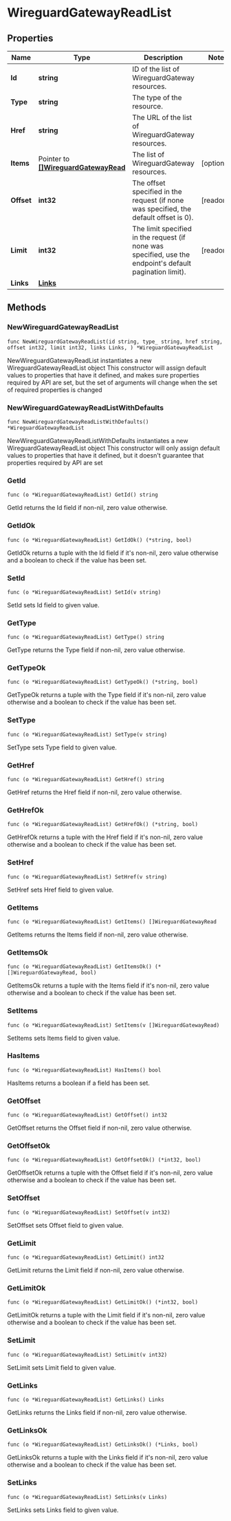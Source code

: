 # WireguardGatewayReadList

## Properties

|Name | Type | Description | Notes|
|------------ | ------------- | ------------- | -------------|
|**Id** | **string** | ID of the list of WireguardGateway resources. | |
|**Type** | **string** | The type of the resource. | |
|**Href** | **string** | The URL of the list of WireguardGateway resources. | |
|**Items** | Pointer to [**[]WireguardGatewayRead**](WireguardGatewayRead.md) | The list of WireguardGateway resources. | [optional] |
|**Offset** | **int32** | The offset specified in the request (if none was specified, the default offset is 0).  | [readonly] |
|**Limit** | **int32** | The limit specified in the request (if none was specified, use the endpoint&#39;s default pagination limit).  | [readonly] |
|**Links** | [**Links**](Links.md) |  | |

## Methods

### NewWireguardGatewayReadList

`func NewWireguardGatewayReadList(id string, type_ string, href string, offset int32, limit int32, links Links, ) *WireguardGatewayReadList`

NewWireguardGatewayReadList instantiates a new WireguardGatewayReadList object
This constructor will assign default values to properties that have it defined,
and makes sure properties required by API are set, but the set of arguments
will change when the set of required properties is changed

### NewWireguardGatewayReadListWithDefaults

`func NewWireguardGatewayReadListWithDefaults() *WireguardGatewayReadList`

NewWireguardGatewayReadListWithDefaults instantiates a new WireguardGatewayReadList object
This constructor will only assign default values to properties that have it defined,
but it doesn't guarantee that properties required by API are set

### GetId

`func (o *WireguardGatewayReadList) GetId() string`

GetId returns the Id field if non-nil, zero value otherwise.

### GetIdOk

`func (o *WireguardGatewayReadList) GetIdOk() (*string, bool)`

GetIdOk returns a tuple with the Id field if it's non-nil, zero value otherwise
and a boolean to check if the value has been set.

### SetId

`func (o *WireguardGatewayReadList) SetId(v string)`

SetId sets Id field to given value.


### GetType

`func (o *WireguardGatewayReadList) GetType() string`

GetType returns the Type field if non-nil, zero value otherwise.

### GetTypeOk

`func (o *WireguardGatewayReadList) GetTypeOk() (*string, bool)`

GetTypeOk returns a tuple with the Type field if it's non-nil, zero value otherwise
and a boolean to check if the value has been set.

### SetType

`func (o *WireguardGatewayReadList) SetType(v string)`

SetType sets Type field to given value.


### GetHref

`func (o *WireguardGatewayReadList) GetHref() string`

GetHref returns the Href field if non-nil, zero value otherwise.

### GetHrefOk

`func (o *WireguardGatewayReadList) GetHrefOk() (*string, bool)`

GetHrefOk returns a tuple with the Href field if it's non-nil, zero value otherwise
and a boolean to check if the value has been set.

### SetHref

`func (o *WireguardGatewayReadList) SetHref(v string)`

SetHref sets Href field to given value.


### GetItems

`func (o *WireguardGatewayReadList) GetItems() []WireguardGatewayRead`

GetItems returns the Items field if non-nil, zero value otherwise.

### GetItemsOk

`func (o *WireguardGatewayReadList) GetItemsOk() (*[]WireguardGatewayRead, bool)`

GetItemsOk returns a tuple with the Items field if it's non-nil, zero value otherwise
and a boolean to check if the value has been set.

### SetItems

`func (o *WireguardGatewayReadList) SetItems(v []WireguardGatewayRead)`

SetItems sets Items field to given value.

### HasItems

`func (o *WireguardGatewayReadList) HasItems() bool`

HasItems returns a boolean if a field has been set.

### GetOffset

`func (o *WireguardGatewayReadList) GetOffset() int32`

GetOffset returns the Offset field if non-nil, zero value otherwise.

### GetOffsetOk

`func (o *WireguardGatewayReadList) GetOffsetOk() (*int32, bool)`

GetOffsetOk returns a tuple with the Offset field if it's non-nil, zero value otherwise
and a boolean to check if the value has been set.

### SetOffset

`func (o *WireguardGatewayReadList) SetOffset(v int32)`

SetOffset sets Offset field to given value.


### GetLimit

`func (o *WireguardGatewayReadList) GetLimit() int32`

GetLimit returns the Limit field if non-nil, zero value otherwise.

### GetLimitOk

`func (o *WireguardGatewayReadList) GetLimitOk() (*int32, bool)`

GetLimitOk returns a tuple with the Limit field if it's non-nil, zero value otherwise
and a boolean to check if the value has been set.

### SetLimit

`func (o *WireguardGatewayReadList) SetLimit(v int32)`

SetLimit sets Limit field to given value.


### GetLinks

`func (o *WireguardGatewayReadList) GetLinks() Links`

GetLinks returns the Links field if non-nil, zero value otherwise.

### GetLinksOk

`func (o *WireguardGatewayReadList) GetLinksOk() (*Links, bool)`

GetLinksOk returns a tuple with the Links field if it's non-nil, zero value otherwise
and a boolean to check if the value has been set.

### SetLinks

`func (o *WireguardGatewayReadList) SetLinks(v Links)`

SetLinks sets Links field to given value.



